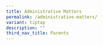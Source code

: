 ```yaml
---
title: Administrative Matters
permalink: /administrative-matters/
variant: tiptap
description: ""
third_nav_title: Parents
---
```

